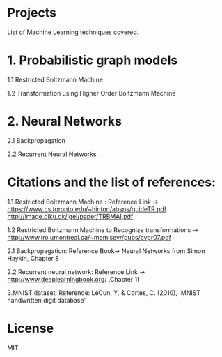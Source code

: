 # Projects
List of Machine Learning techniques covered.
# 1. Probabilistic graph models
1.1 Restricted Boltzmann Machine

1.2 Transformation using Higher Order Boltzmann Machine
# 2. Neural Networks
2.1 Backpropagation

2.2 Recurrent Neural Networks

# Citations and the list of references:
1.1 Restricted Boltzmann Machine : Reference Link ->
	https://www.cs.toronto.edu/~hinton/absps/guideTR.pdf
	http://image.diku.dk/igel/paper/TRBMAI.pdf 

1.2 Restricted Boltzmann Machine to Recognize transformations -> http://www.iro.umontreal.ca/~memisevr/pubs/cvpr07.pdf 

2.1 Backpropagation: Reference Book-> Neural Networks from Simon Haykin, Chapter 8 

2.2 Recurrent neural network: Reference Link -> http://www.deeplearningbook.org/ ,Chapter 11 

3.MNIST dataset: Reference: LeCun, Y. & Cortes, C. (2010), 'MNIST handwritten digit database'

# License
MIT
